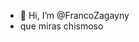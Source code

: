 - 👋 Hi, I’m @FrancoZagayny
- que miras chismoso


<!---
FrancoZagayny/FrancoZagayny is a ✨ special ✨ repository because its `README.md` (this file) appears on your GitHub profile.
You can click the Preview link to take a look at your changes.
--->
